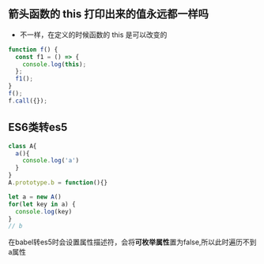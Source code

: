 ## 箭头函数的 this 打印出来的值永远都一样吗

- 不一样，在定义的时候函数的 this 是可以改变的

```js
function f() {
  const f1 = () => {
    console.log(this);
  };
  f1();
}
f();
f.call({});
```

## ES6类转es5
```js
class A{
  a(){
    console.log('a')
  }
}
A.prototype.b = function(){}

let a = new A()
for(let key in a) {
  console.log(key)
}
// b
```

在babel转es5时会设置属性描述符，会将**可枚举属性**置为false,所以此时遍历不到a属性